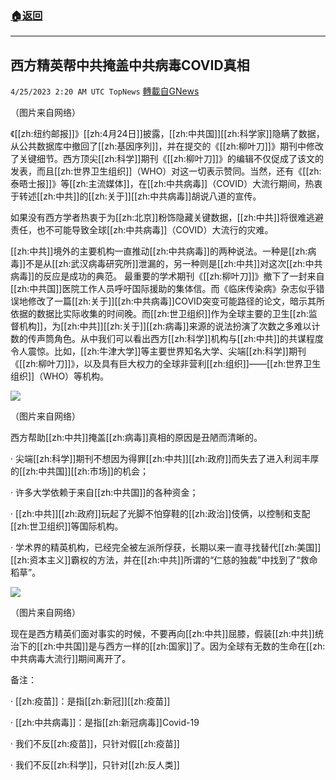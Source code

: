 ###  [:house:返回](README.md)
---


## 西方精英帮中共掩盖中共病毒COVID真相
`4/25/2023 2:20 AM UTC TopNews` [轉載自GNews](https://gnews.org/articles/1250637)

        
（图片来自网络）

《[[zh:纽约邮报]]》[[zh:4月24日]]披露，[[zh:中共国]][[zh:科学家]]隐瞒了数据，从公共数据库中撤回了[[zh:基因序列]]，并在提交的《[[zh:柳叶刀]]》期刊中修改了关键细节。西方顶尖[[zh:科学]]期刊《[[zh:柳叶刀]]》的编辑不仅促成了该文的发表，而且[[zh:世界卫生组织]]（WHO）对这一切表示赞同。当然，还有《[[zh:泰晤士报]]》等[[zh:主流媒体]]，在[[zh:中共病毒]]（COVID）大流行期间，热衷于转述[[zh:中共]]的[[zh:关于]][[zh:中共病毒]]胡说八道的宣传。

如果没有西方学者热衷于为[[zh:北京]]粉饰隐藏关键数据，[[zh:中共]]将很难逃避责任，也不可能导致全球[[zh:中共病毒]]（COVID）大流行的灾难。

[[zh:中共]]境外的主要机构一直推动[[zh:中共病毒]]的两种说法。一种是[[zh:病毒]]不是从[[zh:武汉病毒研究所]]泄漏的，另一种则是[[zh:中共]]对这次[[zh:中共病毒]]的反应是成功的典范。 最重要的学术期刊《[[zh:柳叶刀]]》撤下了一封来自[[zh:中共国]]医院工作人员呼吁国际援助的集体信。而《临床传染病》杂志似乎错误地修改了一篇[[zh:关于]][[zh:中共病毒]]COVID突变可能路径的论文，暗示其所依据的数据比实际收集的时间晚。而[[zh:世卫组织]]作为全球主要的卫生[[zh:监督机构]]，为[[zh:中共]][[zh:关于]][[zh:病毒]]来源的说法扮演了次数之多难以计数的传声筒角色。从中我们可以看出西方[[zh:科学]]机构与[[zh:中共]]的共谋程度令人震惊。比如，[[zh:牛津大学]]等主要世界知名大学、尖端[[zh:科学]]期刊《[[zh:柳叶刀]]》，以及具有巨大权力的全球非营利[[zh:组织]]——[[zh:世界卫生组织]]（WHO）等机构。


![](https://i.imgur.com/3qYunIS.jpg)
        

（图片来自网络）

西方帮助[[zh:中共]]掩盖[[zh:病毒]]真相的原因是丑陋而清晰的。

·     尖端[[zh:科学]]期刊不想因为得罪[[zh:中共]][[zh:政府]]而失去了进入利润丰厚的[[zh:中共国]][[zh:市场]]的机会；

·     许多大学依赖于来自[[zh:中共国]]的各种资金；

·     [[zh:中共]][[zh:政府]]玩起了光脚不怕穿鞋的[[zh:政治]]伎俩，以控制和支配[[zh:世卫组织]]等国际机构。

·     学术界的精英机构，已经完全被左派所俘获，长期以来一直寻找替代[[zh:美国]][[zh:资本主义]]霸权的方法，并在[[zh:中共]]所谓的“仁慈的独裁”中找到了“救命稻草”。


 
![](https://i.imgur.com/DcTYHHl.jpg)
       

（图片来自网络）

现在是西方精英们面对事实的时候，不要再向[[zh:中共]]屈膝，假装[[zh:中共]]统治下的[[zh:中共国]]是与西方一样的[[zh:国家]]了。因为全球有无数的生命在[[zh:中共病毒大流行]]期间离开了。
       
备注：

·        [[zh:疫苗]]：是指[[zh:新冠]][[zh:疫苗]]

·        [[zh:中共病毒]]：是指[[zh:新冠病毒]]Covid-19

·        我们不反[[zh:疫苗]]，只针对假[[zh:疫苗]]

·        我们不反[[zh:科学]]，只针对[[zh:反人类]]
